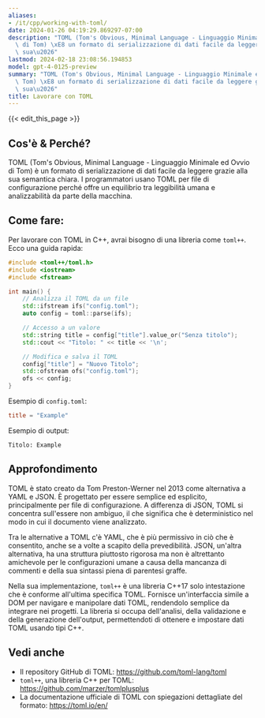 ```yaml
---
aliases:
- /it/cpp/working-with-toml/
date: 2024-01-26 04:19:29.869297-07:00
description: "TOML (Tom's Obvious, Minimal Language - Linguaggio Minimale ed Ovvio\
  \ di Tom) \xE8 un formato di serializzazione di dati facile da leggere grazie alla\
  \ sua\u2026"
lastmod: 2024-02-18 23:08:56.194853
model: gpt-4-0125-preview
summary: "TOML (Tom's Obvious, Minimal Language - Linguaggio Minimale ed Ovvio di\
  \ Tom) \xE8 un formato di serializzazione di dati facile da leggere grazie alla\
  \ sua\u2026"
title: Lavorare con TOML
---
```


{{< edit_this_page >}}

## Cos'è & Perché?
TOML (Tom's Obvious, Minimal Language - Linguaggio Minimale ed Ovvio di Tom) è un formato di serializzazione di dati facile da leggere grazie alla sua semantica chiara. I programmatori usano TOML per file di configurazione perché offre un equilibrio tra leggibilità umana e analizzabilità da parte della macchina.

## Come fare:
Per lavorare con TOML in C++, avrai bisogno di una libreria come `toml++`. Ecco una guida rapida:

```C++
#include <toml++/toml.h>
#include <iostream>
#include <fstream>

int main() {
    // Analizza il TOML da un file
    std::ifstream ifs("config.toml");
    auto config = toml::parse(ifs);

    // Accesso a un valore
    std::string title = config["title"].value_or("Senza titolo");
    std::cout << "Titolo: " << title << '\n';

    // Modifica e salva il TOML
    config["title"] = "Nuovo Titolo";
    std::ofstream ofs("config.toml");
    ofs << config;
}
```

Esempio di `config.toml`:
```toml
title = "Example"
```

Esempio di output:
```plaintext
Titolo: Example
```

## Approfondimento
TOML è stato creato da Tom Preston-Werner nel 2013 come alternativa a YAML e JSON. È progettato per essere semplice ed esplicito, principalmente per file di configurazione. A differenza di JSON, TOML si concentra sull'essere non ambiguo, il che significa che è deterministico nel modo in cui il documento viene analizzato.

Tra le alternative a TOML c'è YAML, che è più permissivo in ciò che è consentito, anche se a volte a scapito della prevedibilità. JSON, un'altra alternativa, ha una struttura piuttosto rigorosa ma non è altrettanto amichevole per le configurazioni umane a causa della mancanza di commenti e della sua sintassi piena di parentesi graffe.

Nella sua implementazione, `toml++` è una libreria C++17 solo intestazione che è conforme all'ultima specifica TOML. Fornisce un'interfaccia simile a DOM per navigare e manipolare dati TOML, rendendolo semplice da integrare nei progetti. La libreria si occupa dell'analisi, della validazione e della generazione dell'output, permettendoti di ottenere e impostare dati TOML usando tipi C++.

## Vedi anche
- Il repository GitHub di TOML: https://github.com/toml-lang/toml
- `toml++`, una libreria C++ per TOML: https://github.com/marzer/tomlplusplus
- La documentazione ufficiale di TOML con spiegazioni dettagliate del formato: https://toml.io/en/
